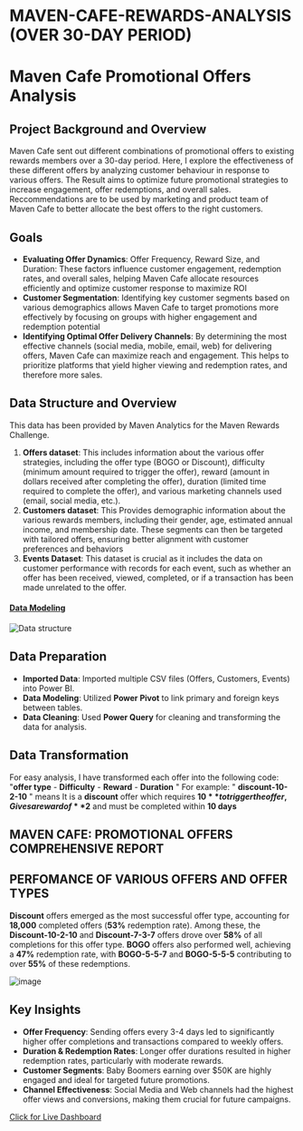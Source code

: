 # MAVEN-CAFE-REWARDS-ANALYSIS (OVER 30-DAY PERIOD)

# Maven Cafe Promotional Offers Analysis

## Project Background and Overview
Maven Cafe sent out different combinations of promotional offers to existing rewards members over a 30-day period. Here, I explore the effectiveness of these different offers by analyzing customer behaviour in response to various offers. The Result aims to optimize future promotional strategies to increase engagement, offer redemptions, and overall sales. Reccommendations are to be used by marketing and product team of Maven Cafe to better allocate the best offers to the right customers.

## Goals
- **Evaluating Offer Dynamics**: Offer Frequency, Reward Size, and Duration:  These factors influence customer engagement, redemption rates, and overall sales, helping Maven Cafe allocate resources efficiently and optimize customer response to maximize ROI
- **Customer Segmentation**: Identifying key customer segments based on various demographics allows Maven Cafe to target promotions more effectively by focusing on groups with higher engagement and redemption potential
- **Identifying Optimal Offer Delivery Channels**: By determining the most effective channels (social media, mobile, email, web) for delivering offers, Maven Cafe can maximize reach and engagement. This helps to prioritize platforms that yield higher viewing and redemption rates, and therefore more sales.


## Data Structure and Overview
 This data has been provided by Maven Analytics for the Maven Rewards Challenge. 
 1. **Offers dataset**: This includes information about the various offer strategies, including the offer type (BOGO or Discount), difficulty (minimum amount required to trigger the offer), reward (amount in dollars received after completing the offer), duration (limited time required to complete the offer), and various marketing channels used (email, social media, etc.).
 2. **Customers dataset**: This Provides demographic information about the various rewards members, including their gender, age, estimated annual income, and membership date. These segments can then be targeted with tailored offers, ensuring better alignment with customer preferences and behaviors
 3. **Events Dataset**: This dataset is crucial as it includes the data on customer performance with records for each event, such as whether an offer has been received, viewed, completed, or if a transaction has been made unrelated to the offer.


   #### <ins> Data Modeling </ins>
   ![Data structure](https://github.com/user-attachments/assets/bec4ecc1-982e-4807-b4b5-56645377b2ce)

## Data Preparation
- **Imported Data**: Imported multiple CSV files (Offers, Customers, Events) into Power BI.
- **Data Modeling**: Utilized **Power Pivot** to link primary and foreign keys between tables.
- **Data Cleaning**: Used **Power Query** for cleaning and transforming the data for analysis.

## Data Transformation
For easy analysis, I have transformed each offer into the following code: 
"**offer type** - **Difficulty** - **Reward** - **Duration** "
For example: " **discount-10-2-10** " means It is a **discount** offer which requires **$10** to trigger the offer, Gives a reward of **$2** and must be completed within **10 days**

## MAVEN CAFE: PROMOTIONAL OFFERS COMPREHENSIVE REPORT

## PERFOMANCE OF VARIOUS OFFERS AND OFFER TYPES
**Discount** offers emerged as the most successful offer type, accounting for **18,000** completed offers (**53%** redemption rate). Among these, the **Discount-10-2-10** and **Discount-7-3-7** offers drove over **58%** of all completions for this offer type. **BOGO** offers also performed well, achieving a **47%** redemption rate, with **BOGO-5-5-7** and **BOGO-5-5-5** contributing to over **55%** of these redemptions.

![image](https://github.com/user-attachments/assets/65f804f7-702e-4f95-bd49-6d89039a7a4f)


##
## Key Insights
- **Offer Frequency**: Sending offers every 3-4 days led to significantly higher offer completions and transactions compared to weekly offers.
- **Duration & Redemption Rates**: Longer offer durations resulted in higher redemption rates, particularly with moderate rewards.
- **Customer Segments**: Baby Boomers earning over $50K are highly engaged and ideal for targeted future promotions.
- **Channel Effectiveness**: Social Media and Web channels had the highest offer views and conversions, making them crucial for future campaigns.

[Click for Live Dashboard](https://app.powerbi.com/groups/me/reports/4cab4b17-8d9f-42ee-b7ca-c7dbcec72fe9/df410caf5b1688659ee0?experience=power-bi) 
